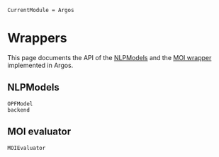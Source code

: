 ```@meta
CurrentModule = Argos
```

# Wrappers

This page documents the API of the [NLPModels](../man/nlpmodel_wrapper.md)
and the [MOI wrapper](../man/moi_wrapper.md) implemented in Argos.


## NLPModels

```@docs
OPFModel
backend

```

## MOI evaluator

```@docs
MOIEvaluator

```
